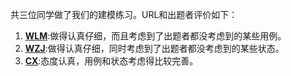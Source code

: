共三位同学做了我们的建模练习。URL和出题者评价如下：

1. [**WLM**](https://wulinman.github.io/2018/05/13/hw7/):做得认真仔细，而且考虑到了出题者都没考虑到的某些用例。
2. [**WZJ**](https://blog.csdn.net/llunnn/article/details/80302235):做得认真仔细，同时考虑到了出题者都没考虑到的某些状态。
3. [**CX**](https://pak-choi.github.io/%E7%B3%BB%E7%BB%9F%E5%88%86%E6%9E%90%E4%B8%8E%E8%AE%BE%E8%AE%A1/2018/05/13/SAAD-Homework7/):态度认真，用例和状态考虑得比较完善。